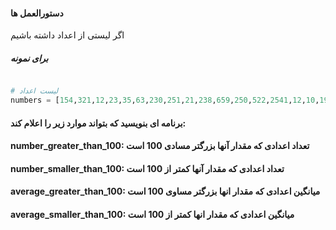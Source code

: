 #### دستورالعمل ها
اگر لیستی از اعداد داشته باشیم
#####  برای نمونه

```python

# لیست اعداد
numbers = [154,321,12,23,35,63,230,251,21,238,659,250,522,2541,12,10,19,18]

```

#### برنامه ای بنویسید که بتواند موارد زیر را اعلام کند:
#### number_greater_than_100: تعداد اعدادی که مقدار آنها بزرگتر مسادی 100 است
#### number_smaller_than_100: تعداد اعدادی که مقدار آنها کمتر از 100 است
#### average_greater_than_100:  میانگین اعدادی که مقدار انها بزرگتر مساوی 100 است 
#### average_smaller_than_100:  میانگین اعدادی که مقدار انها کمتر از 100 است 



